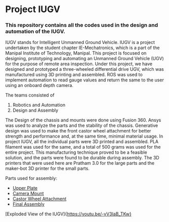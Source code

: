 # Project IUGV

### This repository contains all the codes used in the design and automation of the IUGV.

IUGV stands for Intelligent Unmanned Ground Vehicle. IUGV is a project undertaken by the student chapter IE-Mechatronics, which is a part of the Manipal Institute of Technology, Manipal. This project is focused on designing, prototyping and automating an Unmanned Ground Vehicle (UGV) for the purpose of remote area inspection. Under this project, we have designed and prototyped a three-wheeled differential drive UGV, which was manufactured using 3D printing and assembled. ROS was used to implement automation to read gauge values and return the same to the user using an onboard depth camera.

The teams consisted of 
1. Robotics and Automation
2. Design and Assembly

The Design of the chassis and mounts were done using Fusion 360. Ansys was used to analyze the parts and the stability of the chassis. Generative design was used to make the front castor wheel attachment for better strength and performance and, at the same time, minimal material usage. In project IUGV, all the individual parts were 3D printed and assembled. PLA filament was used for the same, and a total of 500 grams was used for the entire project. This manufacturing technique proved to be a feasible solution, and the parts were found to be durable during assembly. The 3D printers that were used here are Pratham 3.0 for the large parts and the maker-bot 3D printer for the small parts. 

Parts used for assembly:
* [Upper Plate](https://a360.co/3rWMzri) 
* [Camera Mount](https://a360.co/47fhjnv)
* [Castor Wheel Attachment](https://a360.co/3DFNBue)
* [Final Assembly](https://a360.co/3vsTIhY)

[Exploded View of the IUGV]{https://youtu.be/-vV3laB_TKw}
